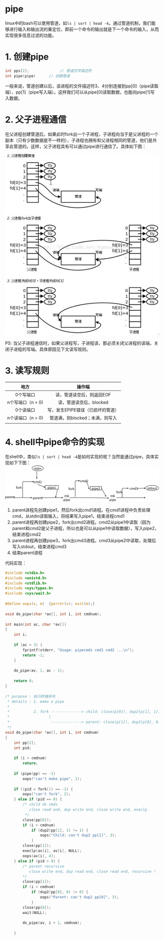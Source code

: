 # pipe

linux中的bash可以使用管道，如`ls | sort | head -4`。通过管道机制，我们能够进行输入和输出流的重定位，即前一个命令的输出就是下一个命令的输入，从而实现很多信息过滤的功能。

# 1. 创建pipe

````c
int pps[2];			     // 管道文件描述符
int pipe(pipe)		// 创建管道
````

一般来说，管道创建以后，该进程的文件描述符3、4分别连接到pp[0]（pipe读取端）、pp[1]（pipe写入端）。这样我们可以从pipe[0]读取数据，也能向pipe[1]写入数据。

# 2. 父子进程通信

在父进程创建管道后，如果此时fork出一个子进程，子进程向当于是父进程的一个副本（只有少数数据是不一样的），子进程也拥有和父进程相同的管道，他们是共享此管道的。这样，父子进程具有可以通过pipe进行通信了。具体如下图：<br>

![](../image/pipe.jpeg)

PS: 当父子进程通信时，如果父进程写，子进程读，那必须关闭父进程的读端，关闭子进程的写端。具体原因见下文读写规则。

# 3. 读写规则

|       地方        |              操作端               |
| :---------------: | :-------------------------------: |
|     0个写端口     |     读，管道读空后，则返回EOF     |
| n个写端口（n > 0) |      读，管道读空后，blocked      |
|     0个读端口     | 写，发生EPIPE错误（已损坏的管道） |
| n个读端口（n > 0) |  管道满，则blocked；未满，则写入  |
|                   |                                   |

# 4. shell中pipe命令的实现

在shell中，类似`ls | sort | head -4`是如何实现的呢？当然是通过pipe，具体实现如下下图：![](../image/p3.png)

1. parent进程先创建pipe1，然后fork出cmd1进程。在cmd1进程中负责处理cmd，从stdin读取输入，将结果写入pipe1，结束进程cmd1
2. parent进程再创建pipe2，fork出cmd2进程。cmd2从pipe1中读取（因为parent和cmd2是父子进程，所以也是可以从pipe1中读取数据），写入pipe2，结束进程cmd2
3. parent进程再创建pipe3，fork出cmd3进程。cmd3从pipe2中读取，处理后写入stdout，结束进程cmd3
4. 结束parent进程

代码实现：

```c
#include <stdio.h>
#include <unistd.h>
#include <stdlib.h>
#include <sys/types.h>
#include <sys/wait.h>

#define oops(x, m)	{perror(x); exit(m);}

void do_pipe(char *av[], int i, int cmdnum);

int main(int ac, char *av[])
{
	int i;

	if (ac < 3) {
		fprintf(stderr, "Usage: pipecmds cmd1 cmd2 ...\n");
		return -1;
	}
    
	do_pipe(av, 1, ac - 1);

	return 0;
}

/* purpose : 执行终端命令
 * details : 1. make a pipe 															<-----------
 *																								   |
 *			 2. fork --------------> child: close(p[0]), dup2(p[1], 1), close(p1), execlp 		   |
 *					|																			   |
 *					 --------------> parent: close(p[1]), dup2(p[0], 0), close(p0), 进一步递归 ------
 */
void do_pipe(char *av[], int i, int cmdnum)
{
	int pp[2];
	int pid;

	if (i > cmdnum)
		return;

	if (pipe(pp) == -1)
		oops("can't make pipe", 1);

	if ((pid = fork()) == -1) {
		oops("can't fork", 2);
	} else if (pid == 0) {
		/* child do cmds 
		   close read end, dup write end, close write end, execlp
		 */
		close(pp[0]);
		if (i < cmdnum)
			if (dup2(pp[1], 1) != 1) {
				oops("Child: can't dup2 pp[1]", 3);
			}
		close(pp[1]);
		execlp(av[i], av[i], NULL);
		oops(av[i], 4);
	} else if (pid > 0) {
		/* parent recursive 
		   close write end, dup read end, close read end, recursive !
		*/
		close(pp[1]);
		if (i < cmdnum)
			if (dup2(pp[0], 0) != 0) {
				oops("Parent: can't dup2 pp[0]", 3);
			}
		close(pp[0]);
		wait(NULL);

		do_pipe(av, i + 1, cmdnum);

	}

```

